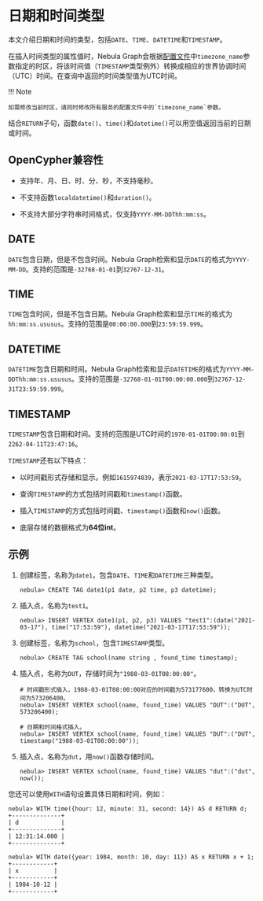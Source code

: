 # 日期和时间类型

本文介绍日期和时间的类型，包括`DATE`、`TIME`、`DATETIME`和`TIMESTAMP`。

在插入时间类型的属性值时，Nebula Graph会根据[配置文件](../../5.configurations-and-logs/1.configurations/1.configurations.md)中`timezone_name`参数指定的时区，将该时间值（`TIMESTAMP`类型例外）转换成相应的世界协调时间（UTC）时间。在查询中返回的时间类型值为UTC时间。

!!! Note

    如需修改当前时区，请同时修改所有服务的配置文件中的`timezone_name`参数。

结合`RETURN`子句，函数`date()`、`time()`和`datetime()`可以用空值返回当前的日期或时间。


## OpenCypher兼容性

- 支持年、月、日、时、分、秒，不支持毫秒。

- 不支持函数`localdatetime()`和`duration()`。

- 不支持大部分字符串时间格式，仅支持`YYYY-MM-DDThh:mm:ss`。

## DATE

`DATE`包含日期，但是不包含时间。Nebula Graph检索和显示`DATE`的格式为`YYYY-MM-DD`。支持的范围是`-32768-01-01`到`32767-12-31`。

## TIME

`TIME`包含时间，但是不包含日期。Nebula Graph检索和显示`TIME`的格式为`hh:mm:ss.ususus`。支持的范围是`00:00:00.000`到`23:59:59.999`。

## DATETIME

`DATETIME`包含日期和时间。Nebula Graph检索和显示`DATETIME`的格式为`YYYY-MM-DDThh:mm:ss.ususus`。支持的范围是`-32768-01-01T00:00:00.000`到`32767-12-31T23:59:59.999`。

## TIMESTAMP

`TIMESTAMP`包含日期和时间。支持的范围是UTC时间的`1970-01-01T00:00:01`到`2262-04-11T23:47:16`。

`TIMESTAMP`还有以下特点：

- 以时间戳形式存储和显示。例如`1615974839`，表示`2021-03-17T17:53:59`。

- 查询`TIMESTAMP`的方式包括时间戳和`timestamp()`函数。

- 插入`TIMESTAMP`的方式包括时间戳、`timestamp()`函数和`now()`函数。

- 底层存储的数据格式为**64位int**。

## 示例

1. 创建标签，名称为`date1`，包含`DATE`、`TIME`和`DATETIME`三种类型。

    ```ngql
    nebula> CREATE TAG date1(p1 date, p2 time, p3 datetime);
    ```

2. 插入点，名称为`test1`。

    ```ngql
    nebula> INSERT VERTEX date1(p1, p2, p3) VALUES "test1":(date("2021-03-17"), time("17:53:59"), datetime("2021-03-17T17:53:59"));
    ```

3. 创建标签，名称为`school`，包含`TIMESTAMP`类型。

    ```ngql
    nebula> CREATE TAG school(name string , found_time timestamp);
    ```

4. 插入点，名称为`DUT`，存储时间为`"1988-03-01T08:00:00"`。

    ```ngql
    # 时间戳形式插入，1988-03-01T08:00:00对应的时间戳为573177600，转换为UTC时间为573206400。
    nebula> INSERT VERTEX school(name, found_time) VALUES "DUT":("DUT", 573206400);

    # 日期和时间格式插入。
    nebula> INSERT VERTEX school(name, found_time) VALUES "DUT":("DUT", timestamp("1988-03-01T08:00:00"));
    ```

5. 插入点，名称为`dut`，用`now()`函数存储时间。

    ```ngql
    nebula> INSERT VERTEX school(name, found_time) VALUES "dut":("dut", now());
    ```

您还可以使用`WITH`语句设置具体日期和时间，例如：

```ngql
nebula> WITH time({hour: 12, minute: 31, second: 14}) AS d RETURN d;
+--------------+
| d            |
+--------------+
| 12:31:14.000 |
+--------------+

nebula> WITH date({year: 1984, month: 10, day: 11}) AS x RETURN x + 1;
+------------+
| x          |
+------------+
| 1984-10-12 |
+------------+
```
